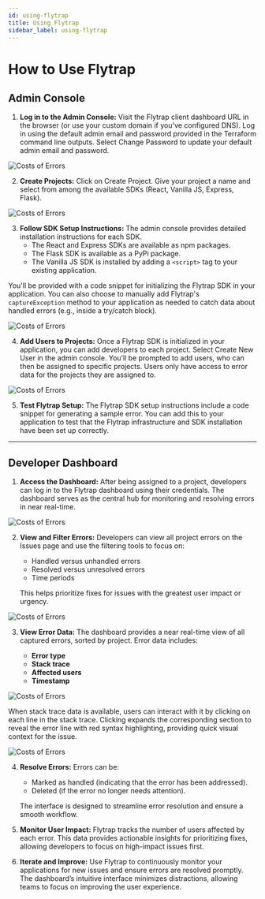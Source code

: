 ```yaml
---
id: using-flytrap
title: Using Flytrap
sidebar_label: using-flytrap
---
```


# How to Use Flytrap

## Admin Console

1. **Log in to the Admin Console:** Visit the Flytrap client dashboard URL in the browser (or use your custom domain if you've configured DNS). Log in
   using the default admin email and password provided in the Terraform command line outputs. Select Change Password to update your default admin email and password.

<img src="/screenshots/loginPage.png" alt="Costs of Errors" className="max-width" />

2. **Create Projects:** Click on Create Project. Give your project a name and select from among the available SDKs (React,
   Vanilla JS, Express, Flask).

<img src="/screenshots/projectSetup.png" alt="Costs of Errors" className="max-width" />

3. **Follow SDK Setup Instructions:** The admin console provides detailed installation instructions for each SDK.
   - The React and Express SDKs are available as npm packages.
   - The Flask SDK is available as a PyPi package.
   - The Vanilla JS SDK is installed by adding a `<script>` tag to your existing application.

You'll be provided with a code snippet for initializing the Flytrap SDK in your application. You can also choose to manually add Flytrap's `captureException` method to your application as needed to catch data about handled errors (e.g., inside a try/catch block).

<img src="/screenshots/reactSDKInstructions.png" alt="Costs of Errors" className="max-width" />

4. **Add Users to Projects:** Once a Flytrap SDK is initialized in your application, you can add developers to each project. Select Create New User in the admin console. You’ll be prompted to add users, who can then be assigned to specific projects. Users only have access to error data for the
   projects they are assigned to.

<img src="/screenshots/adminConsole.png" alt="Costs of Errors" className="max-width" />

5. **Test Flytrap Setup:** The Flytrap SDK setup instructions include a code snippet for generating a sample error. You can add this to your application to test that the Flytrap infrastructure and SDK installation have been set up correctly.

---

## Developer Dashboard

1. **Access the Dashboard:** After being assigned to a project, developers can log in to the Flytrap dashboard using their credentials. The dashboard serves as the central hub for monitoring and resolving errors in near real-time.

<img src="/screenshots/projectsDashboard.png" alt="Costs of Errors" className="max-width" />

2. **View and Filter Errors:** Developers can view all project errors on the Issues page and use the filtering tools to focus on:

   - Handled versus unhandled errors
   - Resolved versus unresolved errors
   - Time periods

   This helps prioritize fixes for issues with the greatest user impact or urgency.

<img src="/screenshots/issuesPage.png" alt="Costs of Errors" className="max-width" />

3. **View Error Data:** The dashboard provides a near real-time view of all captured errors, sorted by project. Error data includes:

   - **Error type**
   - **Stack trace**
   - **Affected users**
   - **Timestamp**

<img src="/screenshots/errorPage.png" alt="Costs of Errors" className="max-width" />

When stack trace data is available, users can interact with it by clicking on each line in the stack trace. Clicking expands
the corresponding section to reveal the error line with red syntax highlighting, providing quick visual context for the issue.

<img src="/screenshots/expressStackTrace.png" alt="Costs of Errors" className="max-width" />

4. **Resolve Errors:** Errors can be:

   - Marked as handled (indicating that the error has been addressed).
   - Deleted (if the error no longer needs attention).

   The interface is designed to streamline error resolution and ensure a smooth workflow.

5. **Monitor User Impact:** Flytrap tracks the number of users affected by each error. This data provides actionable insights for prioritizing fixes, allowing developers to focus on high-impact issues first.

6. **Iterate and Improve:** Use Flytrap to continuously monitor your applications for new issues and ensure errors are resolved promptly. The dashboard’s intuitive interface minimizes distractions, allowing teams to focus on improving the user experience.
